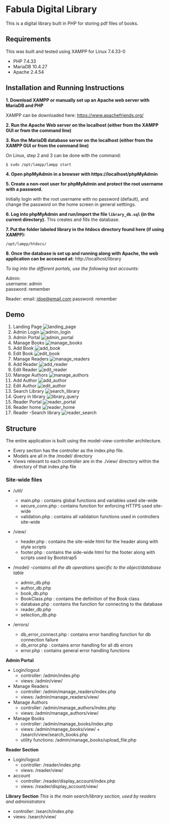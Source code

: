 ﻿

# Fabula Digital Library

This is a digital library built in PHP for storing pdf files of books.

## Requirements
This was built and tested using XAMPP for Linux 7.4.33-0
   - PHP 7.4.33
   - MariaDB 10.4.27
   - Apache 2.4.54



## Installation and Running Instructions
**1. Download XAMPP or manually set up an Apache web server with MariaDB and PHP**

XAMPP can be downloaded here: https://www.apachefriends.org/ 

**2. Run the Apache Web server on the localhost (either from the XAMPP GUI or from the command line)**

**3. Run the MariaDB database server on the localhost (either from the XAMPP GUI or from the command line)**

On Linux, step 2 and 3 can be done with the command: 

    $ sudo /opt/lampp/lampp start

**4. Open phpMyAdmin in a browser with https://localhost/phpMyAdmin**


**5. Create a non-root user for phpMyAdmin and protect the root username with a password.**

Initially login with the root username with no password (default), and change the password on the home screen in general setttings.

**6. Log into phpMyAdmin and run/import the file `library_db.sql` (in the current directory).**
   This creates and fills the database.

**7. Put the folder labeled library in the htdocs directory found here (if using XAMPP):**

    /opt/lampp/htdocs/

**8. Once the database is set up and running along with Apache, the web application can be accessed at:**
   http://localhost/library

*To log into the different portals, use the following test accounts:*

Admin:  
username: admin     
password:  remember  

Reader:
email: jdoe@email.com 
password: remember 


## **Demo**

1. Landing Page
![landing_page](./readme/demo1.png)
2. Admin Login
![admin_login](./readme/demo2.png)
3. Admin Portal
 ![admin_portal](./readme/demo3.png)
4. Manage Books
![manage_books](./readme/demo4.png)
5. Add Book
![add_book](./readme/demo5.png)
6. Edit Book 
![edit_book](./readme/demo6.png)
7. Manage Readers
![manage_readers](./readme/demo7.png)
8. Add Reader
![add_reader](./readme/demo8.png)
9. Edit Reader
![edit_reader](./readme/demo9.png)
10. Manage Authors
![manage_authors](./readme/demo10.png)
11. Add Author
![add_author](./readme/demo11.png)
12. Edit Author
![edit_author](./readme/demo12.png)
13. Search Library
![search_library](./readme/demo13.png)
14. Query in library
![library_query](./readme/demo14.png)
14. Reader Portal
![reader_portal](./readme/demo15.png)
15. Reader home
![reader_home](./readme/demo16.png)
16. Reader -Search library 
![reader_search](./readme/demo17.png)

## Structure

The entire application is built using the model-view-controller architecture. 
- Every section has the controller as the index.php file. 
- Models are all in the /model/ directory
- Views relevant to each controller are in the ./view/ directory within the directory of that index.php file

### Site-wide files
- /util/
	- main.php : contains global functions and variables used site-wide
	- secure_conn.php : contains function for enforcing HTTPS used site-wide
	- validation.php : contains all validation functions used in controllers site-wide

- /view/
	- header.php : contains the site-wide html for the header along with style scripts
	- footer.php : contains the side-wide html for the footer along with scripts used by Bootstrap5
	
- /model/
-*contains all the db operations specific to the object/database table*
	- admin_db.php
	- author_db.php
	- book_db.php
	- BookClass.php : contains the definition of the Book class
	- database.php : contains the function for connecting to the database
	- reader_db.php
	- selection_db.php 
	
- /errors/
	- db_error_connect.php : contains error handling function for db connection failure
	- db_error.php : contains error handling for all db errors
	- error.php : contains general error handling functions

**Admin Portal**
- Login/logout 
	- controller: /admin/index.php
	- views: /admin/view/
- Manage Readers
	- controller: /admin/manage_readers/index.php
	- views: /admin/manage_readers/view/
- Manage Authors
  - controller: /admin/manage_authors/index.php
  - views: /admin/manage_authors/view/
- Manage Books
  - controller: /admin/manage_books/index.php
  - views: /admin/manage_books/view/ + /search/view/search_books.php
  - utility functions: /admin/manage_books/upload_file.php 
  
**Reader Section**
- Login/logout 
	- controller: /reader/index.php
	- views: /reader/view/
- account
	- controller: /reader/display_account/index.php
	- views: /reader/display_account/view/

**Library Section**
*This is the main search/library section, used by readers and administrators*
- controller: /search/index.php
- views: /search/view/
